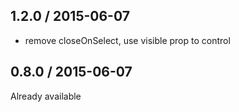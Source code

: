 
## 1.2.0 / 2015-06-07

- remove closeOnSelect, use visible prop to control

## 0.8.0 / 2015-06-07

Already available